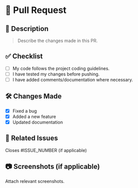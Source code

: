 # 🚀 Pull Request

## 📝 Description

> Describe the changes made in this PR.

## ✅ Checklist

- [ ] My code follows the project coding guidelines.
- [ ] I have tested my changes before pushing.
- [ ] I have added comments/documentation where necessary.

## 🛠️ Changes Made

- [x] Fixed a bug
- [x] Added a new feature
- [x] Updated documentation

## 🔗 Related Issues

Closes #ISSUE_NUMBER (if applicable)

## 📷 Screenshots (if applicable)

Attach relevant screenshots.
